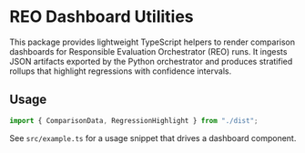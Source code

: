 # REO Dashboard Utilities

This package provides lightweight TypeScript helpers to render comparison dashboards for
Responsible Evaluation Orchestrator (REO) runs. It ingests JSON artifacts exported by the
Python orchestrator and produces stratified rollups that highlight regressions with confidence
intervals.

## Usage

```ts
import { ComparisonData, RegressionHighlight } from "./dist";
```

See `src/example.ts` for a usage snippet that drives a dashboard component.

